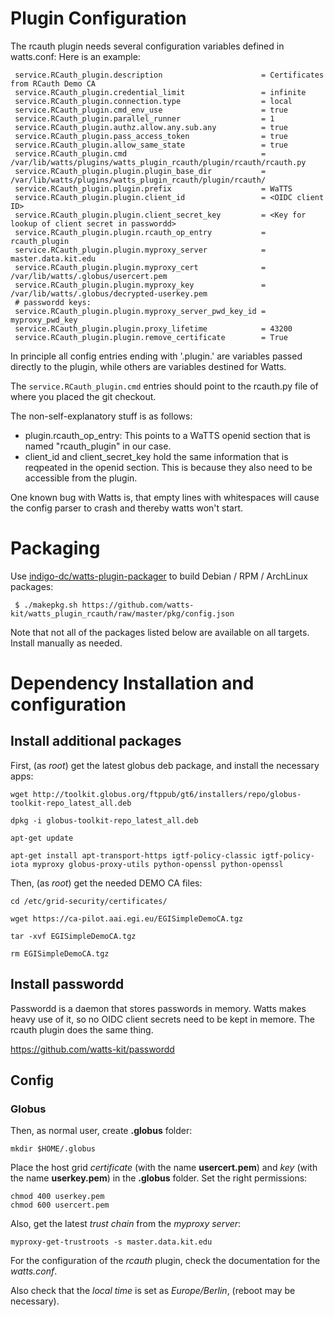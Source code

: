 # Plugin Configuration #
The rcauth plugin needs several configuration variables defined in watts.conf:
Here is an example:

```
 service.RCauth_plugin.description                      = Certificates from RCauth Demo CA
 service.RCauth_plugin.credential_limit                 = infinite
 service.RCauth_plugin.connection.type                  = local   
 service.RCauth_plugin.cmd_env_use                      = true    
 service.RCauth_plugin.parallel_runner                  = 1       
 service.RCauth_plugin.authz.allow.any.sub.any          = true    
 service.RCauth_plugin.pass_access_token                = true    
 service.RCauth_plugin.allow_same_state                 = true    
 service.RCauth_plugin.cmd                              = /var/lib/watts/plugins/watts_plugin_rcauth/plugin/rcauth/rcauth.py
 service.RCauth_plugin.plugin.plugin_base_dir           = /var/lib/watts/plugins/watts_plugin_rcauth/plugin/rcauth/
 service.RCauth_plugin.plugin.prefix                    = WaTTS   
 service.RCauth_plugin.plugin.client_id                 = <OIDC client ID>
 service.RCauth_plugin.plugin.client_secret_key         = <Key for lookup of client secret in passwordd>
 service.RCauth_plugin.plugin.rcauth_op_entry           = rcauth_plugin
 service.RCauth_plugin.plugin.myproxy_server            = master.data.kit.edu
 service.RCauth_plugin.plugin.myproxy_cert              = /var/lib/watts/.globus/usercert.pem
 service.RCauth_plugin.plugin.myproxy_key               = /var/lib/watts/.globus/decrypted-userkey.pem
 # passwordd keys:                                                          
 service.RCauth_plugin.plugin.myproxy_server_pwd_key_id = myproxy_pwd_key
 service.RCauth_plugin.plugin.proxy_lifetime            = 43200   
 service.RCauth_plugin.plugin.remove_certificate        = True    
```

In principle all config entries ending with '.plugin.' are variables
passed directly to the plugin, while others are variables destined for
Watts.

The ``` service.RCauth_plugin.cmd ``` entries should point to the
rcauth.py file of where you placed the git checkout. 

The non-self-explanatory stuff is as follows: 

- plugin.rcauth_op_entry: This points to a WaTTS openid section that is
  named "rcauth_plugin" in our case.
- client_id and client_secret_key hold the same information that is
  reqpeated in the openid section. This is because they also need to be
  accessible from the plugin.

One known bug with Watts is, that empty lines with whitespaces will cause
the config parser to crash and thereby watts won't start.

# Packaging

Use [indigo-dc/watts-plugin-packager](https://github.com/indigo-dc/watts-plugin-packager) to build Debian / RPM / ArchLinux packages:

```
 $ ./makepkg.sh https://github.com/watts-kit/watts_plugin_rcauth/raw/master/pkg/config.json
```

Note that not all of the packages listed below are available on all targets.
Install manually as needed.


# Dependency Installation and configuration
## Install additional packages

First, (as *root*) get the latest globus deb package, and install the necessary apps:

```
wget http://toolkit.globus.org/ftppub/gt6/installers/repo/globus-toolkit-repo_latest_all.deb

dpkg -i globus-toolkit-repo_latest_all.deb

apt-get update

apt-get install apt-transport-https igtf-policy-classic igtf-policy-iota myproxy globus-proxy-utils python-openssl python-openssl

```
Then, (as *root*) get the needed DEMO CA files:
```
cd /etc/grid-security/certificates/

wget https://ca-pilot.aai.egi.eu/EGISimpleDemoCA.tgz

tar -xvf EGISimpleDemoCA.tgz

rm EGISimpleDemoCA.tgz

```

## Install passwordd
Passwordd is a daemon that stores passwords in memory. Watts makes heavy
use of it, so no OIDC client secrets need to be kept in memore. The
rcauth plugin does the same thing.

https://github.com/watts-kit/passwordd


## Config ##
### Globus ###
Then, as normal user, create **.globus** folder:

```
mkdir $HOME/.globus
```

Place the host grid *certificate* (with the name **usercert.pem**) and *key*
(with the name **userkey.pem**) in the **.globus** folder. Set the right
permissions:
```
chmod 400 userkey.pem
chmod 600 usercert.pem
```

Also, get the latest *trust chain* from the *myproxy server*:
```
myproxy-get-trustroots -s master.data.kit.edu
```
For the configuration of the *rcauth* plugin, check the documentation for the
*watts.conf*.

Also check that the *local time* is set as *Europe/Berlin*, (reboot may be
necessary).
